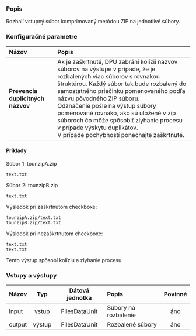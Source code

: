 ### Popis

Rozbalí vstupný súbor komprimovaný metódou ZIP na jednotlivé súbory.

### Konfiguračné parametre

| Názov | Popis |
|:----|:----|
|**Prevencia duplicitných názvov** | Ak je zaškrtnuté, DPU zabráni kolízii názvov súborov na výstupe v prípade, že je rozbalených viac súborov s rovnakou štruktúrou. Každý súbor tak bude rozbalený do samostatného priečinku pomenovaného podľa názvu pôvodného ZIP súboru.<br/>Odznačenie pošle na výstup súbory pomenované rovnako, ako sú uložené v zip súboroch čo môže spôsobiť zlyhanie procesu v prípade výskytu duplikátov.<br/>V prípade pochybností ponechajte zaškrtnuté.|

#### Príklady
Súbor 1: tounzipA.zip
```
text.txt
```

Súbor 2: tounzipB.zip
```
text.txt
```

Výsledok pri zaškrtnutom checkboxe:
```
tounzipA.zip/text.txt
tounzipB.zip/text.txt
```

Výsledok pri nezaškrtnutom checkboxe:
```
text.txt
text.txt
```
Tento výstup spôsobí kolíziu a zlyhanie procesu.

### Vstupy a výstupy

|Názov |Typ | Dátová jednotka | Popis | Povinné |
|:--------|:------:|:------:|:-------------|:---------------------:|
|input  |vstup| FilesDataUnit | Súbory na rozbalenie |áno|
|output |výstup| FilesDataUnit | Rozbalené súbory |áno|
